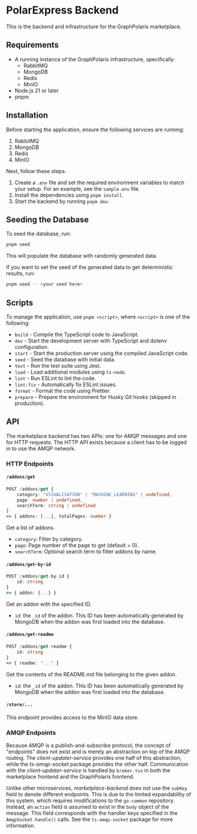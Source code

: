 # PolarExpress Backend

This is the backend and infrastructure for the GraphPolaris marketplace.

## Requirements

- A running instance of the GraphPolaris infrastructure, specifically:
  - RabbitMQ
  - MongoDB
  - Redis
  - MinIO
- Node.js 21 or later
- pnpm

## Installation

Before starting the application, ensure the following services are running:

1. RabbitMQ
2. MongoDB
3. Redis
4. MinIO

Next, follow these steps:

1. Create a `.env` file and set the required environment variables to match your setup. For an example, see the `sample.env` file.
2. Install the dependencies using `pnpm install`.
3. Start the backend by running `pnpm dev`.

## Seeding the Database

To seed the database, run:

```sh
pnpm seed
```

This will populate the database with randomly generated data.

If you want to set the seed of the generated data to get deterministic results, run:

```sh
pnpm seed -- <your seed here>
```

## Scripts

To manage the application, use `pnpm <script>`, where `<script>` is one of the following:

- `build` - Compile the TypeScript code to JavaScript.
- `dev` - Start the development server with TypeScript and dotenv configuration.
- `start` - Start the production server using the compiled JavaScript code.
- `seed` - Seed the database with initial data.
- `test` - Run the test suite using Jest.
- `load` - Load additional modules using `ts-node`.
- `lint` - Run ESLint to lint the code.
- `lint:fix` - Automatically fix ESLint issues.
- `format` - Format the code using Prettier.
- `prepare` - Prepare the environment for Husky Git hooks (skipped in production).

## API

The marketplace backend has two APIs: one for AMQP messages and one for HTTP requests. The HTTP API exists because a client has to be logged in to use the AMQP network.

### HTTP Endpoints

#### `/addons/get`

```ts
POST /addons/get {
    category: "VISUALISATION" | "MACHINE_LEARNING" | undefined,
    page: number | undefined,
    searchTerm: string | undefined
}
=> { addons: [...], totalPages: number }
```

Get a list of addons.

- `category`: Filter by category.
- `page`: Page number of the page to get (default = 0).
- `searchTerm`: Optional search term to filter addons by name.

#### `/addons/get-by-id`

```ts
POST /addons/get-by-id {
    id: string
}
=> { addon: {...} }
```

Get an addon with the specified ID.

- `id`: the `_id` of the addon. This ID has been automatically generated by MongoDB when the addon was first loaded into the database.

#### `/addons/get-readme`

```ts
POST /addons/get-readme {
    id: string
}
=> { readme: "..." }
```
Get the contents of the README.md file belonging to the given addon.

- `id`: the `_id` of the addon. This ID has been automatically generated by MongoDB when the addon was first loaded into the database.

#### `/store/...`

This endpoint provides access to the MinIO data store.

### AMQP Endpoints

Because AMQP is a publish-and-subscribe protocol, the concept of "endpoints" does not exist and is merely an abstraction on top of the AMQP routing. The *client-updater-service* provides one half of this abstraction, while the *ts-amqp-socket* package provides the other half. Communication with the *client-updater-service* is handled by `broker.tsx` in both the marketplace frontend and the GraphPolaris frontend.

Unlike other microservices, *marketplace-backend* does not use the `subKey` field to denote different endpoints. This is due to the limited expandability of this system, which requires modifications to the `go-common` repository. Instead, an `action` field is assumed to exist in the `body` object of the message. This field corresponds with the handler keys specified in the `AmqpSocket.handle()` calls. See the `ts-amqp-socket` package for more information.
